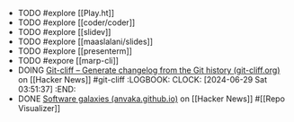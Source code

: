 - TODO #explore [[Play.ht]]
- TODO #explore [[coder/coder]]
- TODO #explore [[slidev]]
- TODO #explore [[maaslalani/slides]]
- TODO #explore [[presenterm]]
- TODO #expore [[marp-cli]]
- DOING [Git-cliff – Generate changelog from the Git history (git-cliff.org)](https://news.ycombinator.com/item?id=40798469) on [[Hacker News]] #git-cliff
  :LOGBOOK:
  CLOCK: [2024-06-29 Sat 03:51:37]
  :END:
- DONE [Software galaxies (anvaka.github.io)](https://news.ycombinator.com/item?id=40817852) on [[Hacker News]] #[[Repo Visualizer]]